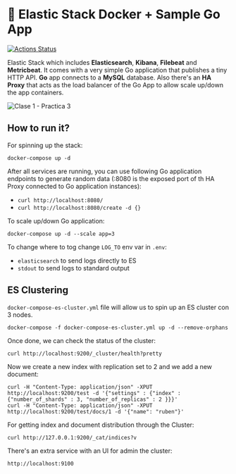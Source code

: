 # 📶 Elastic Stack Docker + Sample Go App

[![Actions Status](https://github.com/rubencougil/elastic-stack/workflows/Build/badge.svg)](https://github.com/rubencougil/elastic-stack/actions)

Elastic Stack which includes **Elasticsearch**, **Kibana**, **Filebeat** and **Metricbeat**. It comes with a very simple Go application that publishes a tiny HTTP API. **Go** app connects to a **MySQL** database. Also there's an **HA Proxy** that acts as the load balancer of the Go App to allow scale up/down the app containers.

![Clase 1 - Practica 3](https://user-images.githubusercontent.com/1073799/75154921-267be080-570f-11ea-8aeb-12c22d37b1c9.jpg)

## How to run it?

For spinning up the stack:

`docker-compose up -d`

After all services are running, you can use following Go application endpoints to generate random data (:8080 is the exposed port of th HA Proxy connected to Go application instances):

- `curl http://localhost:8080/`
- `curl http://localhost:8080/create -d {}`

To scale up/down Go application:

`docker-compose up -d --scale app=3`

To change where to tog change `LOG_TO` env var in `.env`:

- `elasticsearch` to send logs directly to ES
- `stdout` to send logs to standard output

## ES Clustering

`docker-compose-es-cluster.yml` file will allow us to spin up an ES cluster con 3 nodes.

```
docker-compose -f docker-compose-es-cluster.yml up -d --remove-orphans
```

Once done, we can check the status of the cluster:

```
curl http://localhost:9200/_cluster/health?pretty
```

Now we create a new index with replication set to 2 and we add a new document:

```
curl -H "Content-Type: application/json" -XPUT http://localhost:9200/test -d '{"settings" : {"index" : {"number_of_shards" : 3, "number_of_replicas" : 2 }}}'
curl -H "Content-Type: application/json" -XPUT http://localhost:9200/test/docs/1 -d '{"name": "ruben"}'
```

For getting index and document distribution through the Cluster:

```
curl http://127.0.0.1:9200/_cat/indices?v
```

There's an extra service with an UI for admin the cluster:

`http://localhost:9100`
